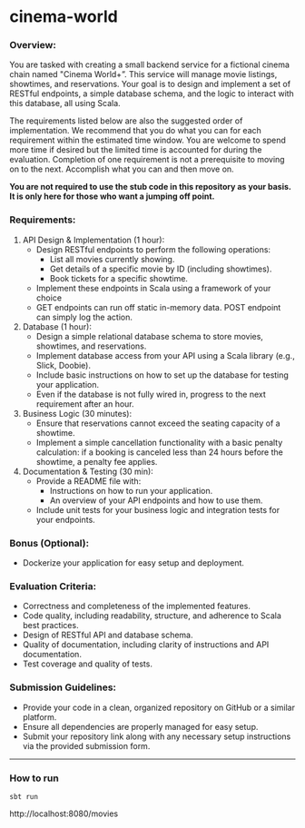 # cinema-world

### Overview:
You are tasked with creating a small backend service for a fictional cinema chain named "Cinema World+”. This service will manage movie listings, showtimes, and reservations. Your goal is to design and implement a set of RESTful endpoints, a simple database schema, and the logic to interact with this database, all using Scala.

The requirements listed below are also the suggested order of implementation.  We recommend that you do what you can for each requirement within the estimated time window.  You are welcome to spend more time if desired but the limited time is accounted for during the evaluation.  Completion of one requirement is not a prerequisite to moving on to the next.  Accomplish what you can and then move on.

**You are not required to use the stub code in this repository as your basis.  It is only here for those who want a jumping off point.**

### Requirements:
1. API Design & Implementation (1 hour):
   - Design RESTful endpoints to perform the following operations:
     - List all movies currently showing.
     - Get details of a specific movie by ID (including showtimes).
     - Book tickets for a specific showtime.
   - Implement these endpoints in Scala using a framework of your choice
   - GET endpoints can run off static in-memory data.  POST endpoint can simply log the action.
2. Database (1 hour):
   - Design a simple relational database schema to store movies, showtimes, and reservations.
   - Implement database access from your API using a Scala library (e.g., Slick, Doobie).
   - Include basic instructions on how to set up the database for testing your application.
   - Even if the database is not fully wired in, progress to the next requirement after an hour.
3. Business Logic (30 minutes):
   - Ensure that reservations cannot exceed the seating capacity of a showtime.
   - Implement a simple cancellation functionality with a basic penalty calculation: if a booking is canceled less than 24 hours before the showtime, a penalty fee applies.
4. Documentation & Testing (30 min):
   - Provide a README file with:
     - Instructions on how to run your application.
     - An overview of your API endpoints and how to use them.
   - Include unit tests for your business logic and integration tests for your endpoints.

### Bonus (Optional):
- Dockerize your application for easy setup and deployment.


### Evaluation Criteria:
- Correctness and completeness of the implemented features.
- Code quality, including readability, structure, and adherence to Scala best practices.
- Design of RESTful API and database schema.
- Quality of documentation, including clarity of instructions and API documentation.
- Test coverage and quality of tests.

### Submission Guidelines:
- Provide your code in a clean, organized repository on GitHub or a similar platform.
- Ensure all dependencies are properly managed for easy setup.
- Submit your repository link along with any necessary setup instructions via the provided submission form.
---
### How to run
`sbt run`

http://localhost:8080/movies